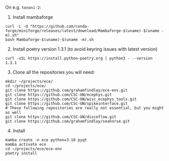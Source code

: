 On e.g. `tononi-2`:

1. Install mambaforge
```
curl -L -O "https://github.com/conda-forge/miniforge/releases/latest/download/Mambaforge-$(uname)-$(uname -m).sh"
bash Mambaforge-$(uname)-$(uname -m).sh
```
2. Install poetry version 1.3.1 (to avoid keyring issues with latest version)
```
curl -sSL https://install.python-poetry.org | python3 - --version 1.3.1
```
3. Clone all the repositories you will need:
```
mkdir ~/projects/ece/
cd ~/projects/ece/
git clone https://github.com/grahamfindlay/ece-env.git
git clone https://github.com/CSC-UW/ecephys.git
git clone https://github.com/CSC-UW/wisc_ecephys_tools.git
git clone https://github.com/CSC-UW/spikeinterface.git
# These following repositories are really not essential, but you might as well
git clone https://github.com/CSC-UW/discoflow.git
git clone https://github.com/grahamfindlay/seahorse.git
```
4. Install
```
mamba create -n ece python=3.10 pyqt
mamba activate ece
cd ~/projects/ece/ece-env
poetry install
```